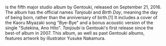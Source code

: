 is the fifth major studio album by Gentouki, released on September 21, 2016. The album has the official names _Tanjoubi_ and _Birth Day_, meaning the day of being born, rather than the anniversary of birth.[1] It includes a cover of the Kaoru Miyazaki song "Bye-Bye" and a bonus acoustic version of the single "Sutekina, Ano Hito". _Tanjoubi_ is Gentouki's first release since the best-of album in 2007. This album, as well as past Gentouki albums, features artwork by illustrator Yusuke Nakamura.
